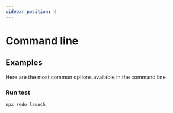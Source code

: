 ```yaml
---
sidebar_position: 4
---
```


# Command line

## Examples

Here are the most common options available in the command line.

### Run test

```
npx redo launch
```
